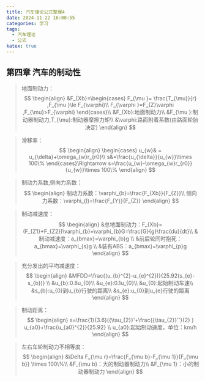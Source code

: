```yaml
---
title: 汽车理论公式整理4
date: 2024-11-22 16:00:55
categories: 学习
tags:
  - 汽车理论
  - 公式
katex: true
---
```

## 第四章 汽车的制动性

<!--more-->

>地面制动力：
$$
\begin{align}
&F_{Xb}=\begin{cases}
 F_{\mu }= \frac{T_{\mu}}{r} ,F_{\mu }\le F_{\varphi}\\
 F_{\varphi }=F_{Z}\varphi ,F_{\mu}>F_{\varphi}
\end{cases}\\
&F_{Xb}:地面制动力\\
&F_{\mu }:制动器制动力,T_{\mu}:制动器摩擦力矩\\
&\varphi:路面附着系数(由路面轮胎决定)
\end{align}
$$

>滑移率：
$$
\begin{align}
\begin{cases}
 u_{w}& = u_{\delta}+\omega_{w}r_{r0}\\
s&=\frac{u_{\delta}}{u_{w}}\times 100\% 
\end{cases}\Rightarrow s=\frac{u_{w}-\omega_{w}r_{r0}}{u_{w}}\times 100\% 
\end{align}
$$

>制动力系数,侧向力系数：
$$
\begin{align}
制动力系数：\varphi_{b}=\frac{F_{Xb}}{F_{Z}}\\
侧向力系数：\varphi_{l}=\frac{F_{Y}}{F_{Z}}
\end{align}
$$

>制动减速度：
$$
\begin{align}
&总地面制动力：F_{Xb}=(F_{Z1}+F_{Z2})\varphi_{b}=\varphi_{b}G=\frac{G}{g}\frac{du}{dt}\\
&制动减速度：a_{bmax}=\varphi_{b}g \\
&前后轮同时抱死：a_{bmax}=\varphi_{s}g \\
&装有ABS：a_{bmax}=\varphi_{p}g
\end{align}
$$

>充分发出的平均减速度：
$$
\begin{align}
&MFDD=\frac{(u_{b}^{2}-u_{e}^{2})}{25.92(s_{e}-s_{b})} \\
&u_{b}:0.8u_{0}\\
&u_{e}:0.1u_{0}\\
&u_{0}:起始制动车速\\
&s_{b}:u_{0}到u_{b}行驶的距离\\
&s_{e}:u_{0}到u_{e}行驶的距离
\end{align}
$$

>制动距离：
$$
\begin{align}
s=\frac{1}{3.6}({\tau_{2}}'+\frac{{\tau_{2}}''}{2} ) u_{a0}+\frac{u_{a0}^{2}}{25.92} \\
u_{a0}:起始制动速度，单位：km/h
\end{align}
$$

>左右车轮制动力不相等度：
$$
\begin{align}
&\Delta F_{\mu r}=\frac{F_{\mu b}-F_{\mu 1}}{F_{\mu b}} \times 100\%\\
&F_{\mu b}：大的制动器制动力\\
&F_{\mu 1}：小的制动器制动力
\end{align}
$$

